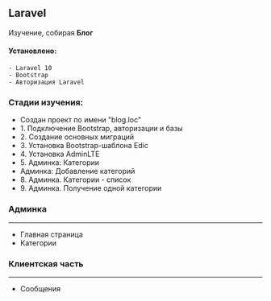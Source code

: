 ## Laravel

Изучение, собирая **Блог**

#### Установлено:
    - Laravel 10
    - Bootstrap
    - Авторизация Laravel

### Стадии изучения:
<ul>
    <li>Создан проект по имени "blog.loc"</li>
    <li>1. Подключение Bootstrap, авторизации и базы</li>
    <li>2. Создание основных миграций</li>
    <li>3. Установка Bootstrap-шаблона Edic</li>
    <li>4. Установка AdminLTE</li>
    <li>5. Админка: Категории</li>
    <li>Админка: Добавление категорий</li>
    <li>8. Админка. Категории - список</li>
    <li>9. Админка. Получение одной категории</li>
</ul>

<h3>Админка</h3>
<hr>
<ul>
    <li>Главная страница</li>
    <li>Категории</li>
</ul>

<h3>Клиентская часть</h3>
<hr>
<ul>
    <li>Сообщения</li>
</ul>
